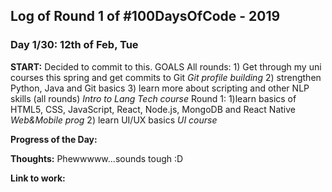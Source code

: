 
## Log of Round 1 of #100DaysOfCode - 2019

### Day 1/30: 12th of Feb, Tue

**START:** Decided to commit to this. 
                GOALS 
                All rounds:
                1) Get through my uni courses this spring and get               commits to Git
                        *Git profile building* 
                2) strengthen Python, Java and Git basics
                3) learn more about scripting and other NLP skills (all rounds)
                        *Intro to Lang Tech course* 
                Round 1:
                1)learn basics of HTML5, CSS, JavaScript, React, Node.js,        MongoDB and React Native
                        *Web&Mobile prog*
                2) learn UI/UX basics 
                        *UI course*
                        
**Progress of the Day:**                        
                            
**Thoughts:** Phewwwww...sounds tough :D

**Link to work:** 
